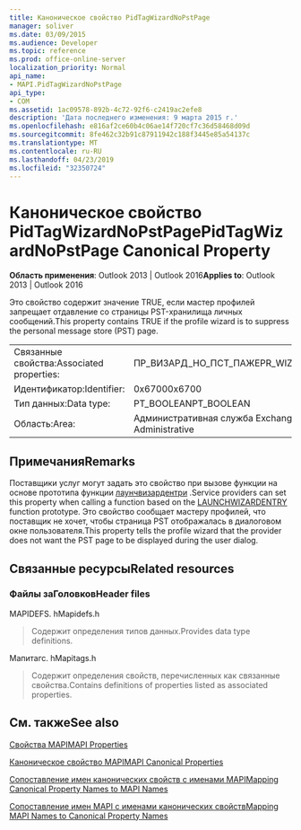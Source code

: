 ```yaml
---
title: Каноническое свойство PidTagWizardNoPstPage
manager: soliver
ms.date: 03/09/2015
ms.audience: Developer
ms.topic: reference
ms.prod: office-online-server
localization_priority: Normal
api_name:
- MAPI.PidTagWizardNoPstPage
api_type:
- COM
ms.assetid: 1ac09578-892b-4c72-92f6-c2419ac2efe8
description: 'Дата последнего изменения: 9 марта 2015 г.'
ms.openlocfilehash: e816af2ce60b4c06ae14f720cf7c36d58468d09d
ms.sourcegitcommit: 8fe462c32b91c87911942c188f3445e85a54137c
ms.translationtype: MT
ms.contentlocale: ru-RU
ms.lasthandoff: 04/23/2019
ms.locfileid: "32350724"
---
```

# <a name="pidtagwizardnopstpage-canonical-property"></a><span data-ttu-id="4e8a9-103">Каноническое свойство PidTagWizardNoPstPage</span><span class="sxs-lookup"><span data-stu-id="4e8a9-103">PidTagWizardNoPstPage Canonical Property</span></span>

  
  
<span data-ttu-id="4e8a9-104">**Область применения**: Outlook 2013 | Outlook 2016</span><span class="sxs-lookup"><span data-stu-id="4e8a9-104">**Applies to**: Outlook 2013 | Outlook 2016</span></span> 
  
<span data-ttu-id="4e8a9-105">Это свойство содержит значение TRUE, если мастер профилей запрещает отдавление со страницы PST-хранилища личных сообщений.</span><span class="sxs-lookup"><span data-stu-id="4e8a9-105">This property contains TRUE if the profile wizard is to suppress the personal message store (PST) page.</span></span>
  
|||
|:-----|:-----|
|<span data-ttu-id="4e8a9-106">Связанные свойства:</span><span class="sxs-lookup"><span data-stu-id="4e8a9-106">Associated properties:</span></span>  <br/> |<span data-ttu-id="4e8a9-107">ПР_ВИЗАРД_НО_ПСТ_ПАЖЕ</span><span class="sxs-lookup"><span data-stu-id="4e8a9-107">PR_WIZARD_NO_PST_PAGE</span></span>  <br/> |
|<span data-ttu-id="4e8a9-108">Идентификатор:</span><span class="sxs-lookup"><span data-stu-id="4e8a9-108">Identifier:</span></span>  <br/> |<span data-ttu-id="4e8a9-109">0x6700</span><span class="sxs-lookup"><span data-stu-id="4e8a9-109">0x6700</span></span>  <br/> |
|<span data-ttu-id="4e8a9-110">Тип данных:</span><span class="sxs-lookup"><span data-stu-id="4e8a9-110">Data type:</span></span>  <br/> |<span data-ttu-id="4e8a9-111">PT_BOOLEAN</span><span class="sxs-lookup"><span data-stu-id="4e8a9-111">PT_BOOLEAN</span></span>  <br/> |
|<span data-ttu-id="4e8a9-112">Область:</span><span class="sxs-lookup"><span data-stu-id="4e8a9-112">Area:</span></span>  <br/> |<span data-ttu-id="4e8a9-113">Административная служба Exchange</span><span class="sxs-lookup"><span data-stu-id="4e8a9-113">Exchange Administrative</span></span>  <br/> |
   
## <a name="remarks"></a><span data-ttu-id="4e8a9-114">Примечания</span><span class="sxs-lookup"><span data-stu-id="4e8a9-114">Remarks</span></span>

<span data-ttu-id="4e8a9-115">Поставщики услуг могут задать это свойство при вызове функции на основе прототипа функции [лаунчвизардентри](launchwizardentry.md) .</span><span class="sxs-lookup"><span data-stu-id="4e8a9-115">Service providers can set this property when calling a function based on the [LAUNCHWIZARDENTRY](launchwizardentry.md) function prototype.</span></span> <span data-ttu-id="4e8a9-116">Это свойство сообщает мастеру профилей, что поставщик не хочет, чтобы страница PST отображалась в диалоговом окне пользователя.</span><span class="sxs-lookup"><span data-stu-id="4e8a9-116">This property tells the profile wizard that the provider does not want the PST page to be displayed during the user dialog.</span></span> 
  
## <a name="related-resources"></a><span data-ttu-id="4e8a9-117">Связанные ресурсы</span><span class="sxs-lookup"><span data-stu-id="4e8a9-117">Related resources</span></span>

### <a name="header-files"></a><span data-ttu-id="4e8a9-118">Файлы заГоловков</span><span class="sxs-lookup"><span data-stu-id="4e8a9-118">Header files</span></span>

<span data-ttu-id="4e8a9-119">MAPIDEFS. h</span><span class="sxs-lookup"><span data-stu-id="4e8a9-119">Mapidefs.h</span></span>
  
> <span data-ttu-id="4e8a9-120">Содержит определения типов данных.</span><span class="sxs-lookup"><span data-stu-id="4e8a9-120">Provides data type definitions.</span></span>
    
<span data-ttu-id="4e8a9-121">Мапитагс. h</span><span class="sxs-lookup"><span data-stu-id="4e8a9-121">Mapitags.h</span></span>
  
> <span data-ttu-id="4e8a9-122">Содержит определения свойств, перечисленных как связанные свойства.</span><span class="sxs-lookup"><span data-stu-id="4e8a9-122">Contains definitions of properties listed as associated properties.</span></span>
    
## <a name="see-also"></a><span data-ttu-id="4e8a9-123">См. также</span><span class="sxs-lookup"><span data-stu-id="4e8a9-123">See also</span></span>



[<span data-ttu-id="4e8a9-124">Свойства MAPI</span><span class="sxs-lookup"><span data-stu-id="4e8a9-124">MAPI Properties</span></span>](mapi-properties.md)
  
[<span data-ttu-id="4e8a9-125">Каноническое свойство MAPI</span><span class="sxs-lookup"><span data-stu-id="4e8a9-125">MAPI Canonical Properties</span></span>](mapi-canonical-properties.md)
  
[<span data-ttu-id="4e8a9-126">Сопоставление имен канонических свойств с именами MAPI</span><span class="sxs-lookup"><span data-stu-id="4e8a9-126">Mapping Canonical Property Names to MAPI Names</span></span>](mapping-canonical-property-names-to-mapi-names.md)
  
[<span data-ttu-id="4e8a9-127">Сопоставление имен MAPI с именами канонических свойств</span><span class="sxs-lookup"><span data-stu-id="4e8a9-127">Mapping MAPI Names to Canonical Property Names</span></span>](mapping-mapi-names-to-canonical-property-names.md)

